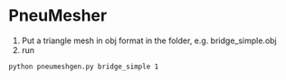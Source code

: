 # PneuMesher

1. Put a triangle mesh in obj format in the folder, e.g. bridge_simple.obj
2. run
```
python pneumeshgen.py bridge_simple 1
```
